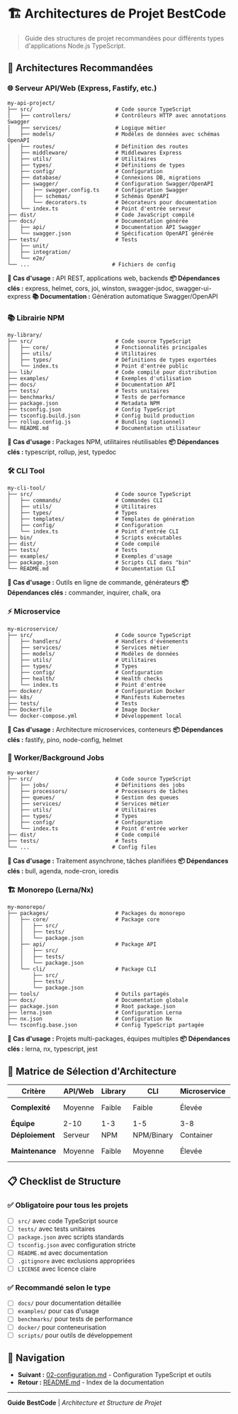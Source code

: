 # 🏗️ Architectures de Projet BestCode

> Guide des structures de projet recommandées pour différents types d'applications Node.js TypeScript.

## 📁 Architectures Recommandées

### 🌐 Serveur API/Web (Express, Fastify, etc.)

```
my-api-project/
├── src/                          # Code source TypeScript
│   ├── controllers/              # Contrôleurs HTTP avec annotations Swagger
│   ├── services/                 # Logique métier
│   ├── models/                   # Modèles de données avec schémas OpenAPI
│   ├── routes/                   # Définition des routes
│   ├── middleware/               # Middlewares Express
│   ├── utils/                    # Utilitaires
│   ├── types/                    # Définitions de types
│   ├── config/                   # Configuration
│   ├── database/                 # Connexions DB, migrations
│   ├── swagger/                  # Configuration Swagger/OpenAPI
│   │   ├── swagger.config.ts     # Configuration Swagger
│   │   ├── schemas/              # Schémas OpenAPI
│   │   └── decorators.ts         # Décorateurs pour documentation
│   └── index.ts                  # Point d'entrée serveur
├── dist/                         # Code JavaScript compilé
├── docs/                         # Documentation générée
│   ├── api/                      # Documentation API Swagger
│   └── swagger.json              # Spécification OpenAPI générée
├── tests/                        # Tests
│   ├── unit/
│   ├── integration/
│   └── e2e/
└── ...                          # Fichiers de config
```

**🎯 Cas d'usage :** API REST, applications web, backends
**📦 Dépendances clés :** express, helmet, cors, joi, winston, swagger-jsdoc, swagger-ui-express
**📚 Documentation :** Génération automatique Swagger/OpenAPI

### 📚 Librairie NPM

```
my-library/
├── src/                          # Code source TypeScript
│   ├── core/                     # Fonctionnalités principales
│   ├── utils/                    # Utilitaires
│   ├── types/                    # Définitions de types exportées
│   └── index.ts                  # Point d'entrée public
├── lib/                          # Code compilé pour distribution
├── examples/                     # Exemples d'utilisation
├── docs/                         # Documentation API
├── tests/                        # Tests unitaires
├── benchmarks/                   # Tests de performance
├── package.json                  # Metadata NPM
├── tsconfig.json                 # Config TypeScript
├── tsconfig.build.json           # Config build production
├── rollup.config.js              # Bundling (optionnel)
└── README.md                     # Documentation utilisateur
```

**🎯 Cas d'usage :** Packages NPM, utilitaires réutilisables
**📦 Dépendances clés :** typescript, rollup, jest, typedoc

### 🛠️ CLI Tool

```
my-cli-tool/
├── src/                          # Code source TypeScript
│   ├── commands/                 # Commandes CLI
│   ├── utils/                    # Utilitaires
│   ├── types/                    # Types
│   ├── templates/                # Templates de génération
│   ├── config/                   # Configuration
│   └── index.ts                  # Point d'entrée CLI
├── bin/                          # Scripts exécutables
├── dist/                         # Code compilé
├── tests/                        # Tests
├── examples/                     # Exemples d'usage
├── package.json                  # Scripts CLI dans "bin"
└── README.md                     # Documentation CLI
```

**🎯 Cas d'usage :** Outils en ligne de commande, générateurs
**📦 Dépendances clés :** commander, inquirer, chalk, ora

### ⚡ Microservice

```
my-microservice/
├── src/                          # Code source TypeScript
│   ├── handlers/                 # Handlers d'événements
│   ├── services/                 # Services métier
│   ├── models/                   # Modèles de données
│   ├── utils/                    # Utilitaires
│   ├── types/                    # Types
│   ├── config/                   # Configuration
│   ├── health/                   # Health checks
│   └── index.ts                  # Point d'entrée
├── docker/                       # Configuration Docker
├── k8s/                          # Manifests Kubernetes
├── tests/                        # Tests
├── Dockerfile                    # Image Docker
└── docker-compose.yml            # Développement local
```

**🎯 Cas d'usage :** Architecture microservices, conteneurs
**📦 Dépendances clés :** fastify, pino, node-config, helmet

### 🔄 Worker/Background Jobs

```
my-worker/
├── src/                          # Code source TypeScript
│   ├── jobs/                     # Définitions des jobs
│   ├── processors/               # Processeurs de tâches
│   ├── queues/                   # Gestion des queues
│   ├── services/                 # Services métier
│   ├── utils/                    # Utilitaires
│   ├── types/                    # Types
│   ├── config/                   # Configuration
│   └── index.ts                  # Point d'entrée worker
├── dist/                         # Code compilé
├── tests/                        # Tests
└── ...                          # Config files
```

**🎯 Cas d'usage :** Traitement asynchrone, tâches planifiées
**📦 Dépendances clés :** bull, agenda, node-cron, ioredis

### 🏗️ Monorepo (Lerna/Nx)

```
my-monorepo/
├── packages/                     # Packages du monorepo
│   ├── core/                     # Package core
│   │   ├── src/
│   │   ├── tests/
│   │   └── package.json
│   ├── api/                      # Package API
│   │   ├── src/
│   │   ├── tests/
│   │   └── package.json
│   └── cli/                      # Package CLI
│       ├── src/
│       ├── tests/
│       └── package.json
├── tools/                        # Outils partagés
├── docs/                         # Documentation globale
├── package.json                  # Root package.json
├── lerna.json                    # Configuration Lerna
├── nx.json                       # Configuration Nx
└── tsconfig.base.json            # Config TypeScript partagée
```

**🎯 Cas d'usage :** Projets multi-packages, équipes multiples
**📦 Dépendances clés :** lerna, nx, typescript, jest

## 🎯 Matrice de Sélection d'Architecture

| Critère | API/Web | Library | CLI | Microservice | Worker | Monorepo |
|---------|---------|---------|-----|--------------|--------|----------|
| **Complexité** | Moyenne | Faible | Faible | Élevée | Moyenne | Très élevée |
| **Équipe** | 2-10 | 1-3 | 1-5 | 3-8 | 2-5 | 10+ |
| **Déploiement** | Serveur | NPM | NPM/Binary | Container | Serveur/Queue | Multiple |
| **Maintenance** | Moyenne | Faible | Moyenne | Élevée | Moyenne | Très élevée |

## 📋 Checklist de Structure

### ✅ Obligatoire pour tous les projets
- [ ] `src/` avec code TypeScript source
- [ ] `tests/` avec tests unitaires
- [ ] `package.json` avec scripts standards
- [ ] `tsconfig.json` avec configuration stricte
- [ ] `README.md` avec documentation
- [ ] `.gitignore` avec exclusions appropriées
- [ ] `LICENSE` avec licence claire

### ✅ Recommandé selon le type
- [ ] `docs/` pour documentation détaillée
- [ ] `examples/` pour cas d'usage
- [ ] `benchmarks/` pour tests de performance
- [ ] `docker/` pour conteneurisation
- [ ] `scripts/` pour outils de développement

## 🔗 Navigation

- **Suivant :** [02-configuration.md](./02-configuration.md) - Configuration TypeScript et outils
- **Retour :** [README.md](./README.md) - Index de la documentation

---

**Guide BestCode** | *Architecture et Structure de Projet*
